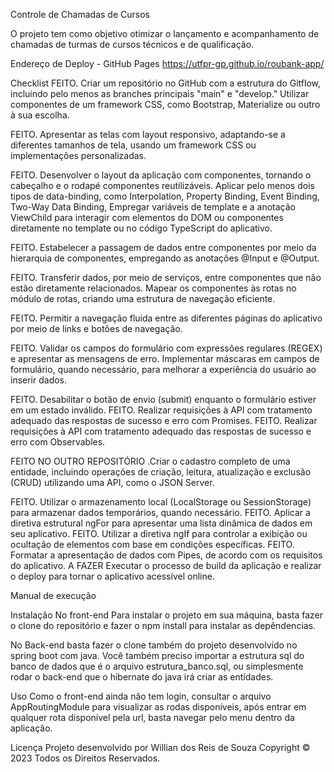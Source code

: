 Controle de Chamadas de Cursos


O projeto tem como objetivo otimizar o lançamento e acompanhamento de chamadas de turmas de cursos técnicos e de qualificação.

Endereço de Deploy - GitHub Pages https://utfpr-gp.github.io/roubank-app/

Checklist FEITO. Criar um repositório no GitHub com a estrutura do Gitflow, incluindo pelo menos as branches principais "main" e "develop." Utilizar componentes de um framework CSS, como Bootstrap, Materialize ou outro à sua escolha.

FEITO. Apresentar as telas com layout responsivo, adaptando-se a diferentes tamanhos de tela, usando um framework CSS ou implementações personalizadas.

FEITO. Desenvolver o layout da aplicação com componentes, tornando o cabeçalho e o rodapé componentes reutilizáveis. Aplicar pelo menos dois tipos de data-binding, como Interpolation, Property Binding, Event Binding, Two-Way Data Binding, Empregar variáveis de template e a anotação ViewChild para interagir com elementos do DOM ou componentes diretamente no template ou no código TypeScript do aplicativo.

FEITO. Estabelecer a passagem de dados entre componentes por meio da hierarquia de componentes, empregando as anotações @Input e @Output.

FEITO. Transferir dados, por meio de serviços, entre componentes que não estão diretamente relacionados. Mapear os componentes às rotas no módulo de rotas, criando uma estrutura de navegação eficiente.

FEITO. Permitir a navegação fluida entre as diferentes páginas do aplicativo por meio de links e botões de navegação.

FEITO. Validar os campos do formulário com expressões regulares (REGEX) e apresentar as mensagens de erro. Implementar máscaras em campos de formulário, quando necessário, para melhorar a experiência do usuário ao inserir dados.

FEITO. Desabilitar o botão de envio (submit) enquanto o formulário estiver em um estado inválido. FEITO. Realizar requisições à API com tratamento adequado das respostas de sucesso e erro com Promises. FEITO. Realizar requisições à API com tratamento adequado das respostas de sucesso e erro com Observables.

FEITO NO OUTRO REPOSITÓRIO .Criar o cadastro completo de uma entidade, incluindo operações de criação, leitura, atualização e exclusão (CRUD) utilizando uma API, como o JSON Server.

FEITO. Utilizar o armazenamento local (LocalStorage ou SessionStorage) para armazenar dados temporários, quando necessário. FEITO. Aplicar a diretiva estrutural ngFor para apresentar uma lista dinâmica de dados em seu aplicativo. FEITO. Utilizar a diretiva ngIf para controlar a exibição ou ocultação de elementos com base em condições específicas. FEITO. Formatar a apresentação de dados com Pipes, de acordo com os requisitos do aplicativo. A FAZER Executar o processo de build da aplicação e realizar o deploy para tornar o aplicativo acessível online.

Manual de execução

Instalação
No front-end Para instalar o projeto em sua máquina, basta fazer o clone do repositório e fazer o npm install para instalar as depêndencias.

No Back-end basta fazer o clone também do projeto desenvolvido no spring boot com java. Você também preciso importar a estrutura sql do banco de dados que é o arquivo estrutura_banco.sql, ou simplesmente rodar o back-end que o hibernate do java irá criar as entidades.

Uso
Como o front-end ainda não tem login, consultar o arquivo AppRoutingModule para visualizar as rodas disponíveis, após entrar em qualquer rota disponível pela url, basta navegar pelo menu dentro da aplicação.

Licença
Projeto desenvolvido por Willian dos Reis de Souza Copyright © 2023 Todos os Direitos Reservados.